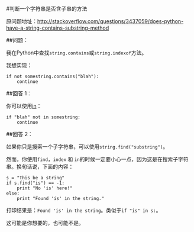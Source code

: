 #判断一个字符串是否含子串的方法

原问题地址：http://stackoverflow.com/questions/3437059/does-python-have-a-string-contains-substring-method

##问题：

我在Python中查找`string.contains`或`string.indexof`方法。

我想实现：

    if not somestring.contains("blah"):
        continue

##回答 1：

你可以使用[in](https://docs.python.org/reference/expressions.html#membership-test-details)：

    if "blah" not in somestring: 
        continue

##回答 2：

如果你只是搜索一个子字符串，可以使用`string.find("substring")`。

然而，你使用`find`，`index` 和 `in`的时候一定要小心一点，因为这是在搜索子字符串。换句话说，下面的内容：

    s = "This be a string"
    if s.find("is") == -1:
        print "No 'is' here!"
    else:
        print "Found 'is' in the string."

打印结果是：`Found 'is' in the string`。类似于`if "is" in s:`。
        
这可能是你想要的，也可能不是。

